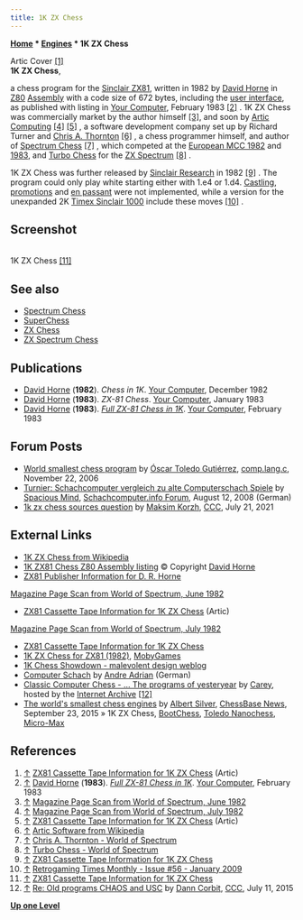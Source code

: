 ```yaml
---
title: 1K ZX Chess
---
```

**[Home](Home "Home") * [Engines](Engines "Engines") * 1K ZX Chess**

[](http://www.zx81stuff.org.uk/zx81/generated/tapeinfo/0/1KZXChess%28Artic%29.html) Artic Cover <a id="cite-note-1" href="#cite-ref-1">[1]</a>\
**1K ZX Chess**,

a chess program for the [Sinclair ZX81](Sinclair_ZX81 "Sinclair ZX81"), written in 1982 by [David Horne](David_Horne "David Horne") in [Z80](Z80 "Z80") [Assembly](Assembly "Assembly") with a code size of 672 bytes, including the [user interface](User_Interface "User Interface"), as published with listing in [Your Computer](Your_Computer "Your Computer"), February 1983 <a id="cite-note-2" href="#cite-ref-2">[2]</a> . 1K ZX Chess was commercially market by the author himself <a id="cite-note-3" href="#cite-ref-3">[3]</a>, and soon by [Artic Computing](Artic_Computing "Artic Computing") <a id="cite-note-4" href="#cite-ref-4">[4]</a> <a id="cite-note-5" href="#cite-ref-5">[5]</a> , a software development company set up by Richard Turner and [Chris A. Thornton](Chris_A._Thornton "Chris A. Thornton") <a id="cite-note-6" href="#cite-ref-6">[6]</a> , a chess programmer himself, and author of [Spectrum Chess](Spectrum_Chess "Spectrum Chess") <a id="cite-note-7" href="#cite-ref-7">[7]</a> , which competed at the [European MCC 1982](European_MCC_1982 "European MCC 1982") and [1983](European_MCC_1983 "European MCC 1983"), and [Turbo Chess](</Turbo_Chess_(GB)> "Turbo Chess (GB)") for the [ZX Spectrum](ZX_Spectrum "ZX Spectrum") <a id="cite-note-8" href="#cite-ref-8">[8]</a> .

1K ZX Chess was further released by [Sinclair Research](index.php?title=Sinclair&action=edit&redlink=1 "Sinclair (page does not exist)") in 1982 <a id="cite-note-9" href="#cite-ref-9">[9]</a> . The program could only play white starting either with 1.e4 or 1.d4. [Castling](Castling "Castling"), [promotions](Promotions "Promotions") and [en passant](En_passant "En passant") were not implemented, while a version for the unexpanded 2K [Timex Sinclair 1000](https://en.wikipedia.org/wiki/Timex_Sinclair_1000) include these moves <a id="cite-note-10" href="#cite-ref-10">[10]</a> .

## Screenshot

[](http://www.zx81stuff.org.uk/zx81/generated/tapeinfo/0/1KZXChess.html)\
1K ZX Chess <a id="cite-note-11" href="#cite-ref-11">[11]</a>

## See also

- [Spectrum Chess](Spectrum_Chess "Spectrum Chess")
- [SuperChess](SuperChess "SuperChess")
- [ZX Chess](ZX_Chess "ZX Chess")
- [ZX Spectrum Chess](ZX_Spectrum_Chess "ZX Spectrum Chess")

## Publications

- [David Horne](David_Horne "David Horne") (**1982**). *Chess in 1K*. [Your Computer](Your_Computer "Your Computer"), December 1982
- [David Horne](David_Horne "David Horne") (**1983**). *ZX-81 Chess*. [Your Computer](Your_Computer "Your Computer"), January 1983
- [David Horne](David_Horne "David Horne") (**1983**). *[Full ZX-81 Chess in 1K](http://users.ox.ac.uk/~uzdm0006/scans/1kchess/)*. [Your Computer](Your_Computer "Your Computer"), February 1983

## Forum Posts

- [World smallest chess program](http://groups.google.com/group/comp.lang.c/browse_frm/thread/19a9a3ada5f2791e) by [Óscar Toledo Gutiérrez](%C3%93scar_Toledo_Guti%C3%A9rrez "Óscar Toledo Gutiérrez"), [comp.lang.c](http://groups.google.com/group/comp.lang.c/topics), November 22, 2006
- [Turnier: Schachcomputer vergleich zu alte Computerschach Spiele](http://www.schachcomputer.info/forum/f11/schachcomputer-vergleich-zu-alte-computerschach-spiele-1948-2.html) by [Spacious Mind](The_Spacious_Mind "The Spacious Mind"), [Schachcomputer.info Forum](http://www.schachcomputer.info/forum/portal.php), August 12, 2008 (German)
- [1k zx chess sources question](http://www.talkchess.com/forum3/viewtopic.php?f=7&t=77764) by [Maksim Korzh](Maksim_Korzh "Maksim Korzh"), [CCC](CCC "CCC"), July 21, 2021

## External Links

- [1K ZX Chess from Wikipedia](https://en.wikipedia.org/wiki/1K_ZX_Chess)
- [1K ZX81 Chess Z80 Assembly listing](http://users.ox.ac.uk/~uzdm0006/scans/1kchess/assem.html) © Copyright [David Horne](David_Horne "David Horne")
- [ZX81 Publisher Information for D. R. Horne](http://zx81stuff.org.uk/zx81/generated/publisherinfo/d/DRHorne.html)

[Magazine Page Scan from World of Spectrum, June 1982](http://zx81stuff.org.uk/zx81/showmag.php?mag=SinclairUser/Issue003/Pages/SinclairUser00300061.jpg)

- [ZX81 Cassette Tape Information for 1K ZX Chess](http://www.zx81stuff.org.uk/zx81/generated/tapeinfo/0/1KZXChess%28Artic%29.html) (Artic)

[Magazine Page Scan from World of Spectrum, July 1982](http://www.zx81stuff.org.uk/zx81/showmag.php?mag=SinclairUser/Issue004/Pages/SinclairUser00400044.jpg)

- [ZX81 Cassette Tape Information for 1K ZX Chess](http://www.zx81stuff.org.uk/zx81/generated/tapeinfo/0/1KZXChess.html)
- [1K ZX Chess for ZX81 (1982)](http://www.mobygames.com/game/1k-zx-chess), [MobyGames](https://en.wikipedia.org/wiki/MobyGames)
- [1K Chess Showdown - malevolent design weblog](http://malevolent.com/weblog/archive/2010/09/07/1k-chess-showdown/)
- [Computer Schach](http://www.andreadrian.de/schach/) by [Andre Adrian](Andre_Adrian "Andre Adrian") (German)
- [Classic Computer Chess - ... The programs of yesteryear](http://web.archive.org/web/20071221115817/http://classicchess.googlepages.com/Chess.htm) by [Carey](Carey_Bloodworth "Carey Bloodworth"), hosted by the [Internet Archive](https://en.wikipedia.org/wiki/Internet_Archive) <a id="cite-note-12" href="#cite-ref-12">[12]</a>
- [The world's smallest chess engines](https://en.chessbase.com/post/the-world-s-smallest-chess-engines) by [Albert Silver](Albert_Silver "Albert Silver"), [ChessBase News](ChessBase "ChessBase"), September 23, 2015 » 1K ZX Chess, [BootChess](BootChess "BootChess"), [Toledo Nanochess](Toledo "Toledo"), [Micro-Max](Micro-Max "Micro-Max")

## References

1. <a id="cite-ref-1" href="#cite-note-1">↑</a> [ZX81 Cassette Tape Information for 1K ZX Chess](http://www.zx81stuff.org.uk/zx81/generated/tapeinfo/0/1KZXChess%28Artic%29.html) (Artic)
1. <a id="cite-ref-2" href="#cite-note-2">↑</a> [David Horne](David_Horne "David Horne") (**1983**). *[Full ZX-81 Chess in 1K](http://users.ox.ac.uk/~uzdm0006/scans/1kchess/)*. [Your Computer](Your_Computer "Your Computer"), February 1983
1. <a id="cite-ref-3" href="#cite-note-3">↑</a> [Magazine Page Scan from World of Spectrum, June 1982](http://zx81stuff.org.uk/zx81/showmag.php?mag=SinclairUser/Issue003/Pages/SinclairUser00300061.jpg)
1. <a id="cite-ref-4" href="#cite-note-4">↑</a> [Magazine Page Scan from World of Spectrum, July 1982](http://www.zx81stuff.org.uk/zx81/showmag.php?mag=SinclairUser/Issue004/Pages/SinclairUser00400044.jpg)
1. <a id="cite-ref-5" href="#cite-note-5">↑</a> [ZX81 Cassette Tape Information for 1K ZX Chess](http://www.zx81stuff.org.uk/zx81/generated/tapeinfo/0/1KZXChess%28Artic%29.html) (Artic)
1. <a id="cite-ref-6" href="#cite-note-6">↑</a> [Artic Software from Wikipedia](https://en.wikipedia.org/wiki/Artic_Software)
1. <a id="cite-ref-7" href="#cite-note-7">↑</a> [Chris A. Thornton - World of Spectrum](http://www.worldofspectrum.org/infoseekpub.cgi?regexp=%5EChris+A.+Thornton$&loadpics=1)
1. <a id="cite-ref-8" href="#cite-note-8">↑</a> [Turbo Chess - World of Spectrum](http://www.worldofspectrum.org/infoseekid.cgi?id=0005457)
1. <a id="cite-ref-9" href="#cite-note-9">↑</a> [ZX81 Cassette Tape Information for 1K ZX Chess](http://www.zx81stuff.org.uk/zx81/generated/tapeinfo/0/1KZXChess.html)
1. <a id="cite-ref-10" href="#cite-note-10">↑</a> [Retrogaming Times Monthly - Issue #56 - January 2009](http://my.stratos.net/~hewston95/RTM56/RTM56.html#ZX81)
1. <a id="cite-ref-11" href="#cite-note-11">↑</a> [ZX81 Cassette Tape Information for 1K ZX Chess](http://www.zx81stuff.org.uk/zx81/generated/tapeinfo/0/1KZXChess.html)
1. <a id="cite-ref-12" href="#cite-note-12">↑</a> [Re: Old programs CHAOS and USC](http://www.talkchess.com/forum/viewtopic.php?t=56938&start=2) by [Dann Corbit](Dann_Corbit "Dann Corbit"), [CCC](CCC "CCC"), July 11, 2015

**[Up one Level](Engines "Engines")**

